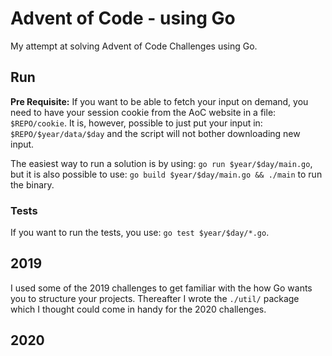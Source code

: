 Advent of Code - using Go
===

My attempt at solving Advent of Code Challenges using Go.

Run
---
**Pre Requisite:** If you want to be able to fetch your input on demand, you
need to have your session cookie from the AoC website in a file:
`$REPO/cookie`. It is, however, possible to just put your input in:
`$REPO/$year/data/$day` and the script will not bother downloading new input.

The easiest way to run a solution is by using: `go run $year/$day/main.go`, but
it is also possible to use: `go build $year/$day/main.go && ./main` to run the
binary.

### Tests
If you want to run the tests, you use: `go test $year/$day/*.go`.

2019
---
I used some of the 2019 challenges to get familiar with the how Go wants you to
structure your projects.
Thereafter I wrote the `./util/` package which I thought could come in handy
for the 2020 challenges.

2020
---
